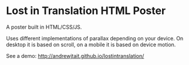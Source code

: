 # Lost in Translation HTML Poster

A poster built in HTML/CSS/JS.

Uses different implementations of parallax depending on your device. On desktop it is based on scroll, on a mobile it is based on device motion.

See a demo: http://andrewjtait.github.io/lostintranslation/
